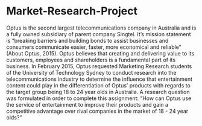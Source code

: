 # Market-Research-Project
Optus is the second largest telecommunications company in Australia and is a fully owned
subsidiary of parent company Singtel. It’s mission statement is “breaking barriers and building
bonds to assist businesses and consumers communicate easier, faster, more economical and
reliable” (About Optus, 2015). Optus believes that creating and delivering value to its
customers, employees and shareholders is a fundamental part of its business.
In February 2015, Optus requested Marketing Research students of the University of
Technology Sydney to conduct research into the telecommunications industry to determine
the influence that entertainment content could play in the differentiation of Optus’ products
with regards to the target group being 18 to 24 year olds in Australia. A research question was
formulated in order to complete this assignment:
“How can Optus use the service of entertainment to improve their products and gain a
competitive advantage over rival companies in the market of 18 - 24
year olds?”
